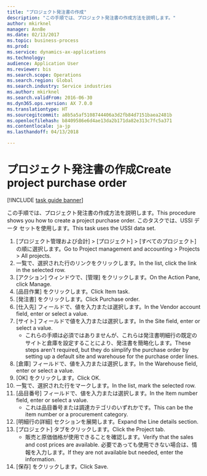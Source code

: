 ```yaml
--- 
title: "プロジェクト発注書の作成"
description: "この手順では、プロジェクト発注書の作成方法を説明します。"
author: mkirknel
manager: AnnBe
ms.date: 02/13/2017
ms.topic: business-process
ms.prod: 
ms.service: dynamics-ax-applications
ms.technology: 
audience: Application User
ms.reviewer: bis
ms.search.scope: Operations
ms.search.region: Global
ms.search.industry: Service industries
ms.author: mkirknel
ms.search.validFrom: 2016-06-30
ms.dyn365.ops.version: AX 7.0.0
ms.translationtype: HT
ms.sourcegitcommit: a8b5a5af5108744406a3d2fb84d7151baea2481b
ms.openlocfilehash: b8409586e6d4ae13da2b171da82e313c7fc5a371
ms.contentlocale: ja-jp
ms.lasthandoff: 04/13/2018

---
```

# <a name="create-project-purchase-order"></a><span data-ttu-id="5f53c-103">プロジェクト発注書の作成</span><span class="sxs-lookup"><span data-stu-id="5f53c-103">Create project purchase order</span></span>

[!INCLUDE [task guide banner](../../includes/task-guide-banner.md)]

<span data-ttu-id="5f53c-104">この手順では、プロジェクト発注書の作成方法を説明します。</span><span class="sxs-lookup"><span data-stu-id="5f53c-104">This procedure shows you how to create a project purchase order.</span></span> <span data-ttu-id="5f53c-105">このタスクでは、USSI データ セットを使用します。</span><span class="sxs-lookup"><span data-stu-id="5f53c-105">This task uses the USSI data set.</span></span>

1. <span data-ttu-id="5f53c-106">[プロジェクト管理および会計] > [プロジェクト] > [すべてのプロジェクト] の順に選択します。</span><span class="sxs-lookup"><span data-stu-id="5f53c-106">Go to Project management and accounting > Projects > All projects.</span></span>
2. <span data-ttu-id="5f53c-107">一覧で、選択された行のリンクをクリックします。</span><span class="sxs-lookup"><span data-stu-id="5f53c-107">In the list, click the link in the selected row.</span></span>
3. <span data-ttu-id="5f53c-108">[アクション] ウィンドウで、[管理] をクリックします。</span><span class="sxs-lookup"><span data-stu-id="5f53c-108">On the Action Pane, click Manage.</span></span>
4. <span data-ttu-id="5f53c-109">[品目作業] をクリックします。</span><span class="sxs-lookup"><span data-stu-id="5f53c-109">Click Item task.</span></span>
5. <span data-ttu-id="5f53c-110">[発注書] をクリックします。</span><span class="sxs-lookup"><span data-stu-id="5f53c-110">Click Purchase order.</span></span>
6. <span data-ttu-id="5f53c-111">[仕入先] フィールドで、値を入力または選択します。</span><span class="sxs-lookup"><span data-stu-id="5f53c-111">In the Vendor account field, enter or select a value.</span></span>
7. <span data-ttu-id="5f53c-112">[サイト] フィールドで値を入力または選択します。</span><span class="sxs-lookup"><span data-stu-id="5f53c-112">In the Site field, enter or select a value.</span></span>
    * <span data-ttu-id="5f53c-113">これらの手順は必須ではありませんが、これらは発注書明細行の既定のサイトと倉庫を設定することにより、発注書を簡略化します。</span><span class="sxs-lookup"><span data-stu-id="5f53c-113">These steps aren't required, but they do simplify the purchase order by setting up a default site and warehouse for the purchase order lines.</span></span>  
8. <span data-ttu-id="5f53c-114">[倉庫] フィールドで、値を入力または選択します。</span><span class="sxs-lookup"><span data-stu-id="5f53c-114">In the Warehouse field, enter or select a value.</span></span>
9. <span data-ttu-id="5f53c-115">[OK] をクリックします。</span><span class="sxs-lookup"><span data-stu-id="5f53c-115">Click OK.</span></span>
10. <span data-ttu-id="5f53c-116">一覧で、選択された行をマークします。</span><span class="sxs-lookup"><span data-stu-id="5f53c-116">In the list, mark the selected row.</span></span>
11. <span data-ttu-id="5f53c-117">[品目番号] フィールドで、値を入力または選択します。</span><span class="sxs-lookup"><span data-stu-id="5f53c-117">In the Item number field, enter or select a value.</span></span>
    * <span data-ttu-id="5f53c-118">これは品目番号または調達カテゴリのいずれかです。</span><span class="sxs-lookup"><span data-stu-id="5f53c-118">This can be the item number or a procurement category.</span></span>  
12. <span data-ttu-id="5f53c-119">[明細行の詳細] セクションを展開します。</span><span class="sxs-lookup"><span data-stu-id="5f53c-119">Expand the Line details section.</span></span>
13. <span data-ttu-id="5f53c-120">[プロジェクト] タブをクリックします。</span><span class="sxs-lookup"><span data-stu-id="5f53c-120">Click the Project tab.</span></span>
    * <span data-ttu-id="5f53c-121">販売と原価価格が使用できることを確認します。</span><span class="sxs-lookup"><span data-stu-id="5f53c-121">Verify that the sales and cost prices are available.</span></span> <span data-ttu-id="5f53c-122">必要であっても使用できない場合は、情報を入力します。</span><span class="sxs-lookup"><span data-stu-id="5f53c-122">If they are not available but needed, enter the information.</span></span>  
14. <span data-ttu-id="5f53c-123">[保存] をクリックします。</span><span class="sxs-lookup"><span data-stu-id="5f53c-123">Click Save.</span></span>


